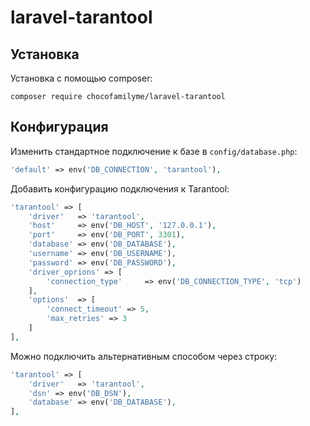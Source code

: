 # laravel-tarantool

Установка
------------

Установка с помощью composer:

```
composer require chocofamilyme/laravel-tarantool
```

Конфигурация
-------------

Изменить стандартное подключение к базе в `config/database.php`:

```php
'default' => env('DB_CONNECTION', 'tarantool'),
```

Добавить конфигурацию подключения к Tarantool:

```php
'tarantool' => [
    'driver'   => 'tarantool',
    'host'     => env('DB_HOST', '127.0.0.1'),
    'port'     => env('DB_PORT', 3301),
    'database' => env('DB_DATABASE'),
    'username' => env('DB_USERNAME'),
    'password' => env('DB_PASSWORD'),
    'driver_oprions' => [
        'connection_type'     => env('DB_CONNECTION_TYPE', 'tcp')
    ],
    'options'  => [
        'connect_timeout' => 5,
        'max_retries' => 3
    ]
],
```

Можно подключить альтернативным способом через строку:

```php
'tarantool' => [
    'driver'   => 'tarantool',
    'dsn' => env('DB_DSN'),
    'database' => env('DB_DATABASE'),
],
```